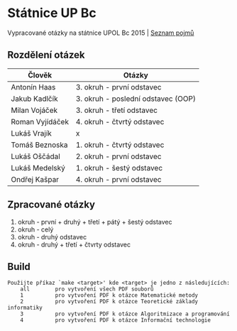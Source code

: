 ﻿# Státnice UP Bc
Vypracované otázky na státnice UPOL Bc 2015 | [Seznam pojmů](http://www.inf.upol.cz/downloads/studium/2015_INFv01_bc.pdf)

## Rozdělení otázek

| Člověk           | Otázky                                                |
| ---------------- | ----------------------------------------------------- |
| Antonín Haas     | 3. okruh - první odstavec                             |
| Jakub Kadlčík    | 3. okruh - poslední odstavec (OOP)                    |
| Milan Vojáček    | 3. okruh - třetí odstavec                             |
| Roman Vyjídáček  | 4. okruh - čtvrtý odstavec                            |
| Lukáš Vrajík     | x                                                     |
| Tomáš Beznoska   | 1. okruh - čtvrtý odstavec                            |
| Lukáš Oščádal    | 2. okruh - první odstavec                             |
| Lukáš Medelský   | 1. okruh - šestý odstavec                             |
| Ondřej Kašpar    | 4. okruh - první odstavec         		 	   |

## Zpracované otázky
1. okruh - první + druhý + třetí + pátý + šestý odstavec <br />
2. okruh - celý <br />
3. okruh - druhý odstavec <br />
4. okruh - druhý + třetí + čtvrty odstavec <br /> 


## Build

	Použijte příkaz `make <target>' kde <target> je jedno z následujících:
	    all        pro vytvoření všech PDF souborů
	    1          pro vytvoření PDF k otázce Matematické metody
	    2          pro vytvoření PDF k otázce Teoretické základy informatiky
	    3          pro vytvoření PDF k otázce Algoritmizace a programování
	    4          pro vytvoření PDF k otázce Informační technologie
